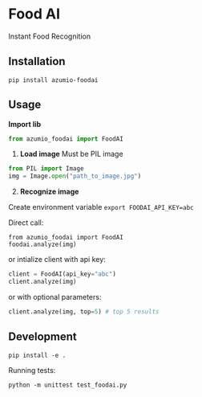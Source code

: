 # Food AI 

Instant Food Recognition

## Installation

```
pip install azumio-foodai
```

## Usage

**Import lib**

```python
from azumio_foodai import FoodAI
```

1. **Load image**
Must be PIL image

```python
from PIL import Image
img = Image.open("path_to_image.jpg")
```

2. **Recognize image**

Create environment variable
`export FOODAI_API_KEY=abc`

Direct call: 
```
from azumio_foodai import FoodAI
foodai.analyze(img)
```

or intialize client with api key: 
```python
client = FoodAI(api_key="abc")
client.analyze(img)
```

or with optional parameters:
```python
client.analyze(img, top=5) # top 5 results
```

## Development

```
pip install -e .
```

Running tests:
```
python -m unittest test_foodai.py
```
